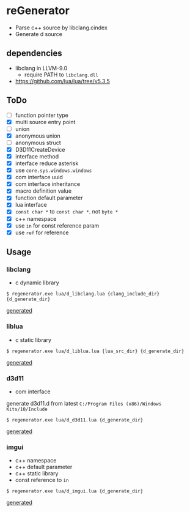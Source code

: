 # reGenerator

* Parse c++ source by libclang.cindex
* Generate d source

## dependencies

* libclang in LLVM-9.0 
  * require PATH to `libclang.dll`
* https://github.com/lua/lua/tree/v5.3.5

## ToDo

* [ ] function pointer type
* [x] multi source entry point
* [ ] union
* [x] anonymous union
* [ ] anonymous struct
* [x] D3D11CreateDevice
* [x] interface method
* [x] interface reduce asterisk
* [x] use `core.sys.windows.windows` 
* [x] com interface uuid
* [x] com interface inheritance
* [x] macro definition value
* [x] function default parameter
* [x] lua interface
* [x] `const char *` to `const char *`. not `byte *`
* [x] c++ namespace
* [x] use `in` for const reference param
* [x] use `ref` for reference

## Usage

### libclang

* c dynamic library

```
$ regenerator.exe lua/d_libclang.lua {clang_include_dir} {d_generate_dir}
```

[generated](source/libclang)

### liblua

* c static library

```
$ regenerator.exe lua/d_liblua.lua {lua_src_dir} {d_generate_dir}
```

[generated](source/liblua)

### d3d11

* com interface

generate d3d11.d from latest `C:/Program Files (x86)/Windows Kits/10/Include`

```
$ regenerator.exe lua/d_d3d11.lua {d_generate_dir}
```

[generated](https://github.com/ousttrue/dlang-d3d/tree/master/source/windowskits)

### imgui

* c++ namespace
* c++ default parameter
* c++ static library
* const reference to `in`

```
$ regenerator.exe lua/d_imgui.lua {d_generate_dir}
```

[generated](https://github.com/ousttrue/dlang-d3d/tree/master/source/imgui)
